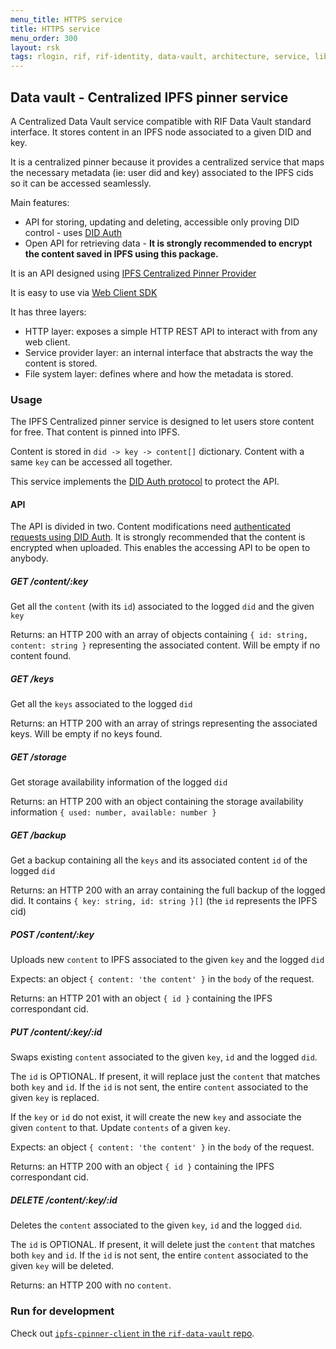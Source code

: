 ```yaml
---
menu_title: HTTPS service
title: HTTPS service
menu_order: 300
layout: rsk
tags: rlogin, rif, rif-identity, data-vault, architecture, service, libraries, DID, infrastructure, mobile, protocols, mvp, design, rbtc, defi, decentralized, quick-start, guides, tutorial, networks, dapps, tools, rootstock, rsk, ethereum, smart-contracts, install, get-started, how-to, mainnet, testnet, contracts, wallets, web3, crypto
---
```


## Data vault - Centralized IPFS pinner service

A Centralized Data Vault service compatible with RIF Data Vault standard interface. It stores content in an IPFS node associated to a given DID and key.

It is a centralized pinner because it provides a centralized service that maps the necessary metadata (ie: user did and key) associated to the IPFS cids so it can be accessed seamlessly.

Main features:
- API for storing, updating and deleting, accessible only proving DID control - uses [DID Auth](../../../specs/did-auth)
- Open API for retrieving data - **It is strongly recommended to encrypt the content saved in IPFS using this package.**

It is an API designed using [IPFS Centralized Pinner Provider](../architecture/provider)

It is easy to use via [Web Client SDK](../architecture/client)

It has three layers:
- HTTP layer: exposes a simple HTTP REST API to interact with from any web client.
- Service provider layer: an internal interface that abstracts the way the content is stored.
- File system layer: defines where and how the metadata is stored.

### Usage

The IPFS Centralized pinner service is designed to let users store content for free. That content is pinned into IPFS.

Content is stored in `did -> key -> content[]` dictionary. Content with a same `key` can be accessed all together.

This service implements the [DID Auth protocol](../../../specs/did-auth) to protect the API.

#### API

The API is divided in two. Content modifications need [authenticated requests using DID Auth](../../../specs/did-auth). It is strongly recommended that the content is encrypted when uploaded. This enables the accessing API to be open to anybody.

##### GET /content/:key

Get all the `content` (with its `id`) associated to the logged `did` and the given `key`

Returns: an HTTP 200 with an array of objects containing `{ id: string, content: string }` representing the associated content. Will be empty if no content found.

##### GET /keys

Get all the `keys` associated to the logged `did`

Returns: an HTTP 200 with an array of strings representing the associated keys. Will be empty if no keys found.

##### GET /storage

Get storage availability information of the logged `did`

Returns: an HTTP 200 with an object containing the storage availability information `{ used: number, available: number }`

##### GET /backup

Get a backup containing all the `keys` and its associated content `id` of the logged `did`

Returns: an HTTP 200 with an array containing the full backup of the logged did. It contains `{ key: string, id: string }[]` (the `id` represents the IPFS cid)

##### POST /content/:key

Uploads new `content` to IPFS associated to the given `key` and the logged `did`

Expects: an object `{ content: 'the content' }` in the `body` of the request.

Returns: an HTTP 201 with an object `{ id }` containing the IPFS correspondant cid.

##### PUT /content/:key/:id

Swaps existing `content` associated to the given `key`, `id` and the logged `did`.

The `id` is OPTIONAL. If present, it will replace just the `content` that matches both `key` and `id`.
If the `id` is not sent, the entire `content` associated to the given `key` is replaced.

If the `key` or `id` do not exist, it will create the new `key` and associate the given `content` to that.
Update `contents` of a given `key`.

Expects: an object `{ content: 'the content' }` in the `body` of the request.

Returns: an HTTP 200 with an object `{ id }` containing the IPFS correspondant cid.

##### DELETE /content/:key/:id

Deletes the `content` associated to the given `key`, `id` and the logged `did`.

The `id` is OPTIONAL. If present, it will delete just the `content` that matches both `key` and `id`.
If the `id` is not sent, the entire `content` associated to the given `key` will be deleted.

Returns: an HTTP 200 with no `content`.

### Run for development

Check out [`ipfs-cpinner-client` in the `rif-data-vault` repo](https://github.com/rsksmart/rif-data-vault/tree/master/modules/ipfs-cpinner-client).
